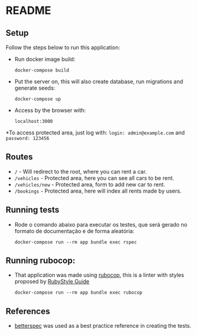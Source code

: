 # README

## Setup

Follow the steps below to run this application:

- Run docker image build:

  `docker-compose build`

- Put the server on, this will also create database, run migrations and generate seeds:

  `docker-compose up`

- Access by the browser with:

  `localhost:3000`

*To access protected area, just log with: `login: admin@example.com` and `password: 123456`

## Routes

- `/` - Will redirect to the root, where you can rent a car.
- `/vehicles` - Protected area, here you can see all cars to be rent.
- `/vehicles/new` - Protected area, form to add new car to rent.
- `/bookings` - Protected area, here will index all rents made by users.

## Running tests

- Rode o comando abaixo para executar os testes, que será gerado no formato de documentação e de forma aleatória:

  `docker-compose run --rm app bundle exec rspec`

## Running rubocop:

- That application was made using [rubocop](https://github.com/rubocop-hq/rubocop), this is a linter with styles proposed by [RubyStyle Guide](https://rubystyle.guide/)

  `docker-compose run --rm app bundle exec rubocop`

## References

- [betterspec](https://www.betterspecs.org/) was used as a best practice reference in creating the tests.